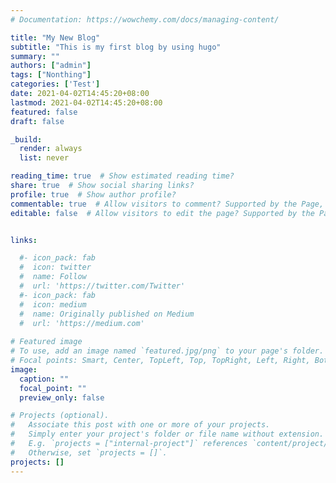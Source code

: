 ```yaml
---
# Documentation: https://wowchemy.com/docs/managing-content/

title: "My New Blog"
subtitle: "This is my first blog by using hugo"
summary: ""
authors: ["admin"]
tags: ["Nonthing"]
categories: ['Test']
date: 2021-04-02T14:45:20+08:00
lastmod: 2021-04-02T14:45:20+08:00
featured: false
draft: false 

_build: 
  render: always
  list: never 

reading_time: true  # Show estimated reading time?
share: true  # Show social sharing links?
profile: true  # Show author profile?
commentable: true  # Allow visitors to comment? Supported by the Page, Post, and Docs content types.
editable: false  # Allow visitors to edit the page? Supported by the Page, Post, 


links:

  #- icon_pack: fab
  #  icon: twitter
  #  name: Follow
  #  url: 'https://twitter.com/Twitter'
  #- icon_pack: fab
  #  icon: medium
  #  name: Originally published on Medium
  #  url: 'https://medium.com'
    
# Featured image
# To use, add an image named `featured.jpg/png` to your page's folder.
# Focal points: Smart, Center, TopLeft, Top, TopRight, Left, Right, BottomLeft, Bottom, BottomRight.
image:
  caption: ""
  focal_point: ""
  preview_only: false

# Projects (optional).
#   Associate this post with one or more of your projects.
#   Simply enter your project's folder or file name without extension.
#   E.g. `projects = ["internal-project"]` references `content/project/deep-learning/index.md`.
#   Otherwise, set `projects = []`.
projects: []
---
```


